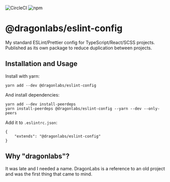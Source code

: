 ![CircleCI](https://img.shields.io/circleci/build/github/markormesher/dragonlabs-eslint-config)
![npm](https://img.shields.io/npm/v/@dragonlabs/eslint-config)

# @dragonlabs/eslint-config

My standard ESLint/Prettier config for TypeScript/React/SCSS projects. Published as its own package to reduce duplication between projects.

## Installation and Usage

Install with yarn:

    yarn add --dev @dragonlabs/eslint-config

And install dependencies:

    yarn add --dev install-peerdeps
    yarn install-peerdeps @dragonlabs/eslint-config --yarn --dev --only-peers

Add it to `.eslintrc.json`:

    {
        "extends": "@dragonlabs/eslint-config"
    }

## Why "dragonlabs"?

It was late and I needed a name. DragonLabs is a reference to an old project and was the first thing that came to mind.
